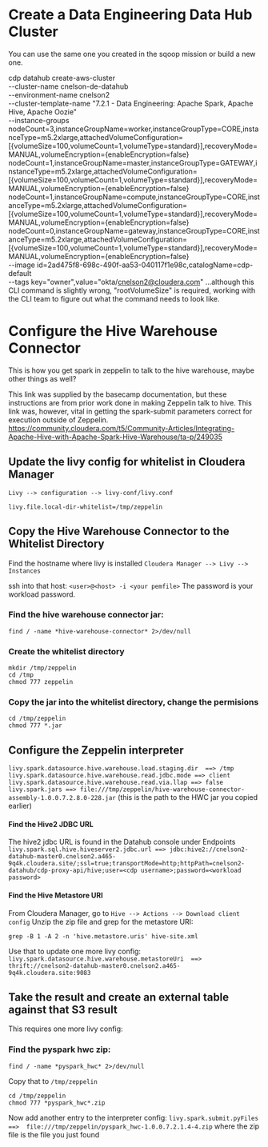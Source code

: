 # Create a Data Engineering Data Hub Cluster
You can use the same one you created in the sqoop mission or build a new one.

cdp datahub create-aws-cluster \
--cluster-name cnelson-de-datahub \
--environment-name cnelson2 \
--cluster-template-name "7.2.1 - Data Engineering: Apache Spark, Apache Hive, Apache Oozie" \
--instance-groups nodeCount=3,instanceGroupName=worker,instanceGroupType=CORE,instanceType=m5.2xlarge,attachedVolumeConfiguration=\[\{volumeSize=100,volumeCount=1,volumeType=standard\}\],recoveryMode=MANUAL,volumeEncryption=\{enableEncryption=false\} nodeCount=1,instanceGroupName=master,instanceGroupType=GATEWAY,instanceType=m5.2xlarge,attachedVolumeConfiguration=\[\{volumeSize=100,volumeCount=1,volumeType=standard\}\],recoveryMode=MANUAL,volumeEncryption=\{enableEncryption=false\} nodeCount=1,instanceGroupName=compute,instanceGroupType=CORE,instanceType=m5.2xlarge,attachedVolumeConfiguration=\[\{volumeSize=100,volumeCount=1,volumeType=standard\}\],recoveryMode=MANUAL,volumeEncryption=\{enableEncryption=false\} nodeCount=0,instanceGroupName=gateway,instanceGroupType=CORE,instanceType=m5.2xlarge,attachedVolumeConfiguration=\[\{volumeSize=100,volumeCount=1,volumeType=standard\}\],recoveryMode=MANUAL,volumeEncryption=\{enableEncryption=false\} \
--image id=2ad475f8-698c-490f-aa53-040117f1e98c,catalogName=cdp-default \
--tags key="owner",value="okta/cnelson2@cloudera.com" 
...although this CLI command is slightly wrong, "rootVolumeSize" is required, working with the CLI team to figure out what the command needs to look like.


# Configure the Hive Warehouse Connector

This is how you get spark in zeppelin to talk to the hive warehouse, maybe other things as well?

This link was supplied by the basecamp documentation, but these instructions are from prior work done in making Zeppelin talk to hive.  This link was, however, vital in getting the spark-submit parameters correct for execution outside of Zeppelin.
https://community.cloudera.com/t5/Community-Articles/Integrating-Apache-Hive-with-Apache-Spark-Hive-Warehouse/ta-p/249035


## Update the livy config for whitelist in Cloudera Manager

`Livy --> configuration --> livy-conf/livy.conf`
```
livy.file.local-dir-whitelist=/tmp/zeppelin
```

## Copy the Hive Warehouse Connector to the Whitelist Directory
Find the hostname where livy is installed `Cloudera Manager --> Livy --> Instances`

ssh into that host:  `<user>@<host> -i <your pemfile>`
The password is your workload password.

### Find the hive warehouse connector jar:
```
find / -name *hive-warehouse-connector* 2>/dev/null
```
### Create the whitelist directory
```
mkdir /tmp/zeppelin
cd /tmp
chmod 777 zeppelin
```

### Copy the jar into the whitelist directory, change the permisions
```
cd /tmp/zeppelin
chmod 777 *.jar
```
## Configure the Zeppelin interpreter
`livy.spark.datasource.hive.warehouse.load.staging.dir  ==> /tmp`
`livy.spark.datasource.hive.warehouse.read.jdbc.mode ==> client`
`livy.spark.datasource.hive.warehouse.read.via.llap ==> false`
`livy.spark.jars ==> file:///tmp/zeppelin/hive-warehouse-connector-assembly-1.0.0.7.2.8.0-228.jar`  (this is the path to the HWC jar you copied earlier)

#### Find the Hive2 JDBC URL
The hive2 jdbc URL is found in the Datahub console under Endpoints
`livy.spark.sql.hive.hiveserver2.jdbc.url ==> jdbc:hive2://cnelson2-datahub-master0.cnelson2.a465-9q4k.cloudera.site/;ssl=true;transportMode=http;httpPath=cnelson2-datahub/cdp-proxy-api/hive;user=<cdp username>;password=<workload password>`

#### Find the Hive Metastore URI
From Cloudera Manager, go to `Hive --> Actions --> Download client config`
Unzip the zip file and grep for the metastore URI:
```
grep -B 1 -A 2 -n 'hive.metastore.uris' hive-site.xml
```
Use that to update one more livy config:
`livy.spark.datasource.hive.warehouse.metastoreUri  ==> thrift://cnelson2-datahub-master0.cnelson2.a465-9q4k.cloudera.site:9083`


## Take the result and create an external table against that S3 result
This requires one more livy config:
### Find the pyspark hwc zip:
```
find / -name *pyspark_hwc* 2>/dev/null
```
Copy that to `/tmp/zeppelin` 
```
cd /tmp/zeppelin
chmod 777 *pyspark_hwc*.zip
```

Now add another entry to the interpreter config:
`livy.spark.submit.pyFiles  ==>  file:///tmp/zeppelin/pyspark_hwc-1.0.0.7.2.1.4-4.zip` where the zip file is the file you just found
